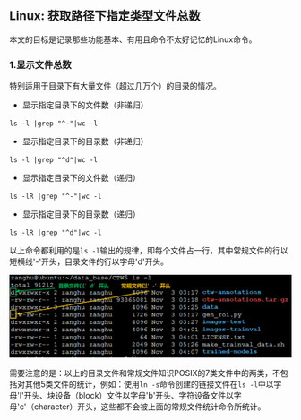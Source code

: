 ## Linux: 获取路径下指定类型文件总数

本文的目标是记录那些功能基本、有用且命令不太好记忆的Linux命令。

### 1.显示文件总数

特别适用于目录下有大量文件（超过几万个）的目录的情况。

* 显示指定目录下的文件数（非递归）

`ls -l |grep "^-"|wc -l`

* 显示指定目录下的目录数（非递归）

`ls -l |grep "^d"|wc -l`

* 显示指定目录下的文件数（递归）

`ls -lR |grep "^-"|wc -l`

* 显示指定目录下的目录数（递归）

`ls -lR |grep "^d"|wc -l`


以上命令都利用的是`ls -l`输出的规律，即每个文件占一行，其中常规文件的行以短横线'-'开头，目录文件的行以字母'd'开头。

![](/assets/lin035_001.png)

需要注意的是：以上的目录文件和常规文件知识POSIX的7类文件中的两类，不包括对其他5类文件的统计，例如：使用`ln -s`命令创建的链接文件在`ls -l`中以字母'l'开头、块设备（block）文件以字母'b'开头、字符设备文件以字母'c'（character）开头，这些都不会被上面的常规文件统计命令所统计。

